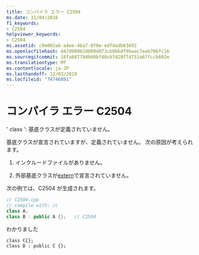 ```yaml
---
title: コンパイラ エラー C2504
ms.date: 11/04/2016
f1_keywords:
- C2504
helpviewer_keywords:
- C2504
ms.assetid: c9e002a6-a4ee-4ba7-970e-edf4adb83692
ms.openlocfilehash: d47d99962d089d873cb9bbdf9baac7eab706fc16
ms.sourcegitcommit: 16fa847794b60bf40c67d20f74751a67fccb602e
ms.translationtype: MT
ms.contentlocale: ja-JP
ms.lasthandoff: 12/03/2019
ms.locfileid: "74746891"
---
```

# <a name="compiler-error-c2504"></a>コンパイラ エラー C2504

' class ': 基底クラスが定義されていません。

基底クラスが宣言されていますが、定義されていません。  次の原因が考えられます。

1. インクルードファイルがありません。

1. 外部基底クラスが[extern](../../cpp/using-extern-to-specify-linkage.md)で宣言されていません。

次の例では、C2504 が生成されます。

```cpp
// C2504.cpp
// compile with: /c
class A;
class B : public A {};   // C2504
```

わかりました

```
class C{};
class D : public C {};
```
